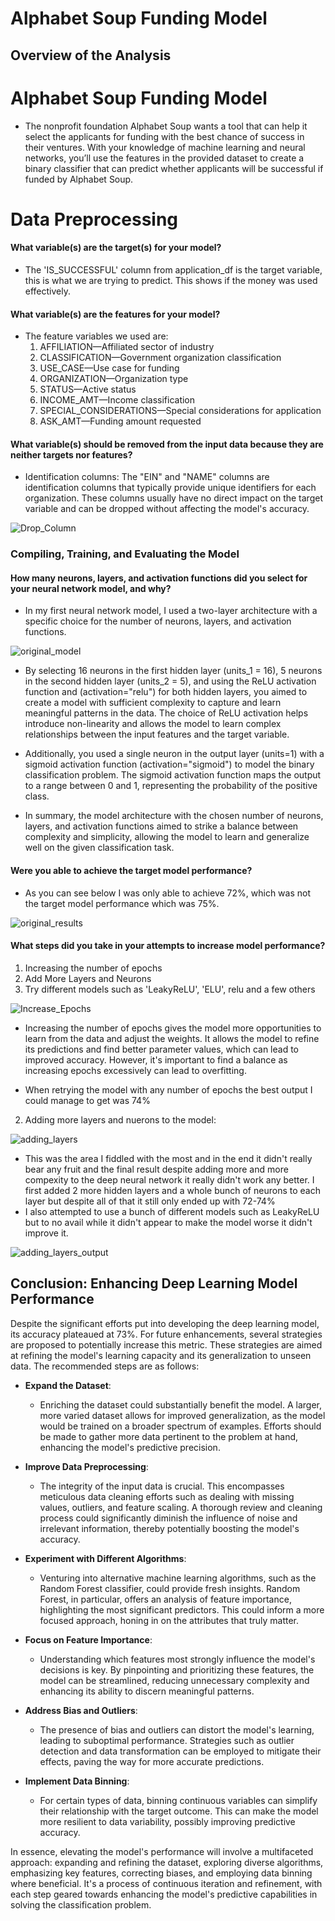 # Alphabet Soup Funding Model

## Overview of the Analysis

# Alphabet Soup Funding Model
* The nonprofit foundation Alphabet Soup wants a tool that can help it select the applicants for funding with the best chance of success in their ventures. With your knowledge of machine learning and neural networks, you’ll use the features in the provided dataset to create a binary classifier that can predict whether applicants will be successful if funded by Alphabet Soup.

# Data Preprocessing
#### What variable(s) are the target(s) for your model?
* The 'IS_SUCCESSFUL' column from application_df is the target variable, this is what we are trying to predict. This shows if the money was used effectively.
  
#### What variable(s) are the features for your model?
* The feature variables we used are:
  1. AFFILIATION—Affiliated sector of industry
  2. CLASSIFICATION—Government organization classification
  3. USE_CASE—Use case for funding
  4. ORGANIZATION—Organization type
  5. STATUS—Active status
  6. INCOME_AMT—Income classification
  7. SPECIAL_CONSIDERATIONS—Special considerations for application
  8. ASK_AMT—Funding amount requested

#### What variable(s) should be removed from the input data because they are neither targets nor features?
* Identification columns: The "EIN" and "NAME" columns are identification columns that typically provide unique identifiers for each organization. These columns usually have no direct impact on the target variable and can be dropped without affecting the model's accuracy.

![Drop_Column](Images/DropColumns.jpeg)

### Compiling, Training, and Evaluating the Model

#### How many neurons, layers, and activation functions did you select for your neural network model, and why?
* In my first neural network model, I used a two-layer architecture with a specific choice for the number of neurons, layers, and activation functions.

![original_model](Images/InitialModel.jpg)

* By selecting 16 neurons in the first hidden layer (units_1 = 16), 5 neurons in the second hidden layer (units_2 = 5), and using the ReLU activation function  and (activation="relu") for both hidden layers, you aimed to create a model with sufficient complexity to capture and learn meaningful patterns in the data. The choice of ReLU activation helps introduce non-linearity and allows the model to learn complex relationships between the input features and the target variable.

* Additionally, you used a single neuron in the output layer (units=1) with a sigmoid activation function (activation="sigmoid") to model the binary classification problem. The sigmoid activation function maps the output to a range between 0 and 1, representing the probability of the positive class.

* In summary, the model architecture with the chosen number of neurons, layers, and activation functions aimed to strike a balance between complexity and simplicity, allowing the model to learn and generalize well on the given classification task.

#### Were you able to achieve the target model performance?
* As you can see below I was only able to achieve 72%, which was not the target model performance which was 75%. 

![original_results](Images/InitialModel.jpg)

#### What steps did you take in your attempts to increase model performance?
1. Increasing the number of epochs
2. Add More Layers and Neurons
3. Try different models such as 'LeakyReLU', 'ELU', relu and a few others 
   
![Increase_Epochs](Images/IncreasedEpochs.jpg)

* Increasing the number of epochs gives the model more opportunities to learn from the data and adjust the weights. It allows the model to refine its predictions and find better parameter values, which can lead to improved accuracy. However, it's important to find a balance as increasing epochs excessively can lead to overfitting.

* When retrying the model with any number of epochs the best output I could manage to get was 74%

2. Adding more layers and nuerons to the model:

![adding_layers](Images/OptimizedModel.jpg)

* This was the area I fiddled with the most and in the end it didn't really bear any fruit and the final result despite adding more and more compexity to the deep neural network it really didn't work any better. I first added 2 more hidden layers and a whole bunch of neurons to each layer but despite all of that it still only ended up with 72-74% 
* I also attempted to use a bunch of different models such as LeakyReLU but to no avail while it didn't appear to make the model worse it didn't improve it.
  
![adding_layers_output](Images/OptimizedOutput.jpg)

## Conclusion: Enhancing Deep Learning Model Performance

Despite the significant efforts put into developing the deep learning model, its accuracy plateaued at 73%. For future enhancements, several strategies are proposed to potentially increase this metric. These strategies are aimed at refining the model's learning capacity and its generalization to unseen data. The recommended steps are as follows:

- **Expand the Dataset**:
  - Enriching the dataset could substantially benefit the model. A larger, more varied dataset allows for improved generalization, as the model would be trained on a broader spectrum of examples. Efforts should be made to gather more data pertinent to the problem at hand, enhancing the model's predictive precision.

- **Improve Data Preprocessing**:
  - The integrity of the input data is crucial. This encompasses meticulous data cleaning efforts such as dealing with missing values, outliers, and feature scaling. A thorough review and cleaning process could significantly diminish the influence of noise and irrelevant information, thereby potentially boosting the model's accuracy.

- **Experiment with Different Algorithms**:
  - Venturing into alternative machine learning algorithms, such as the Random Forest classifier, could provide fresh insights. Random Forest, in particular, offers an analysis of feature importance, highlighting the most significant predictors. This could inform a more focused approach, honing in on the attributes that truly matter.

- **Focus on Feature Importance**:
  - Understanding which features most strongly influence the model's decisions is key. By pinpointing and prioritizing these features, the model can be streamlined, reducing unnecessary complexity and enhancing its ability to discern meaningful patterns.

- **Address Bias and Outliers**:
  - The presence of bias and outliers can distort the model's learning, leading to suboptimal performance. Strategies such as outlier detection and data transformation can be employed to mitigate their effects, paving the way for more accurate predictions.

- **Implement Data Binning**:
  - For certain types of data, binning continuous variables can simplify their relationship with the target outcome. This can make the model more resilient to data variability, possibly improving predictive accuracy.

In essence, elevating the model's performance will involve a multifaceted approach: expanding and refining the dataset, exploring diverse algorithms, emphasizing key features, correcting biases, and employing data binning where beneficial. It's a process of continuous iteration and refinement, with each step geared towards enhancing the model's predictive capabilities in solving the classification problem.



